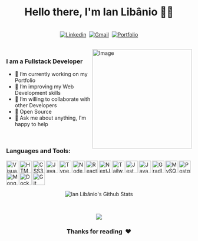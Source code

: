 <p>
  <h1 align="center"><b>Hello there, I'm Ian Libânio 👋🏻</b></h1>
</p>

<p align="center">
<br>
<a href="https://www.linkedin.com/in/ianlibanio/"><img src="https://img.shields.io/badge/linkedin-%230077B5.svg?&style=for-the-badge&logo=linkedin&logoColor=white" alt="Linkedin" /></a>&nbsp;
<a href="mailto:contact@ianlibanio.dev"><img src="https://img.shields.io/badge/gmail-%23D14836.svg?&style=for-the-badge&logo=gmail&logoColor=white" alt="Gmail"/></a>&nbsp;
<a href="https://ianlibanio.dev/"><img alt="Portfolio" src="https://img.shields.io/website?style=for-the-badge&up_message=portfolio&url=https%3A%2F%2Fianlibanio.dev%2F"></a>
</p>

<br>

<img align="right" height="270px" alt="Image" src="https://github.com/ianlibanio.png" />

### I am a Fullstack Developer
- 🔭 I’m currently working on my Portfolio
- 🌱 I’m improving my Web Development skills
- 👯 I’m willing to collaborate with other Developers
- 💜 Open Source
- 💬 Ask me about anything, I'm happy to help

<br>

### Languages and Tools: 

<img align="left" alt="Visual Studio Code" width="33px" src="https://cdn.jsdelivr.net/gh/devicons/devicon/icons/vscode/vscode-original.svg" />
<img align="left" alt="HTML5" width="33px" src="https://cdn.jsdelivr.net/gh/devicons/devicon/icons/html5/html5-original.svg" />
<img align="left" alt="CSS3" width="33px" src="https://cdn.jsdelivr.net/gh/devicons/devicon/icons/css3/css3-original.svg" />
<img align="left" alt="JavaScript" width="33px" src="https://cdn.jsdelivr.net/gh/devicons/devicon/icons/javascript/javascript-original.svg" />
<img align="left" alt="TypeScript" width="33px" src="https://cdn.jsdelivr.net/gh/devicons/devicon/icons/typescript/typescript-original.svg" />
<img align="left" alt="Node.js" width="33px" src="https://cdn.jsdelivr.net/gh/devicons/devicon/icons/nodejs/nodejs-original.svg" />
<img align="left" alt="React" width="33px" src="https://cdn.jsdelivr.net/gh/devicons/devicon/icons/react/react-original.svg" />
<img align="left" alt="NextJS" width="33px" src="https://cdn.jsdelivr.net/gh/devicons/devicon/icons/nextjs/nextjs-original.svg" />
<img align="left" alt="TailwindCSS" width="33px" src="https://cdn.jsdelivr.net/gh/devicons/devicon/icons/tailwindcss/tailwindcss-plain.svg" />
<img align="left" alt="Jest" width="33px" src="https://cdn.jsdelivr.net/gh/devicons/devicon/icons/jest/jest-plain.svg" />
<img align="left" alt="Java" width="33px" src="https://cdn.jsdelivr.net/gh/devicons/devicon/icons/java/java-original.svg" />
<img align="left" alt="Gradle" width="33px" src="https://cdn.jsdelivr.net/gh/devicons/devicon/icons/gradle/gradle-plain.svg" />
<img align="left" alt="MySQL" width="33px" src="https://cdn.jsdelivr.net/gh/devicons/devicon/icons/mysql/mysql-original.svg" />
<img align="left" alt="PostgreSQL" width="33px" src="https://cdn.jsdelivr.net/gh/devicons/devicon/icons/postgresql/postgresql-original.svg" />
<img align="left" alt="MongoDB" width="33px" src="https://cdn.jsdelivr.net/gh/devicons/devicon/icons/mongodb/mongodb-original.svg" />
<img align="left" alt="Docker" width="33px" src="https://cdn.jsdelivr.net/gh/devicons/devicon/icons/docker/docker-original.svg" />
<img align="left" alt="Git" width="33px" src="https://cdn.jsdelivr.net/gh/devicons/devicon/icons/git/git-original.svg" />

<br>
<br>
<br>
<br>

<p align='center'>
  <img align="center" src="https://github-readme-stats.vercel.app/api?username=ianlibanio&show_icons=true&title_color=fff&icon_color=79ff97&text_color=efefef&bg_color=24292e" alt="Ian Libânio's Github Stats">
</p>
<br>
<p align='center'>
  <img align="center" src="https://github-readme-stats.vercel.app/api/top-langs/?username=ianlibanio&show_icons=true&hide_border=true&title_color=fff&icon_color=79ff97&text_color=efefef&bg_color=24292e">
</p>

<!-- repos
<a href="https://github.com/ianlibanio/ianlibanio">
  <img align="left" src="https://github-readme-stats.vercel.app/api/pin/?username=ianlibanio&repo=ianlibanio&theme=dark" />
</a>
-->

<div align="center">
  <h3 align="center">Thanks for reading &nbsp;❤️</h3>
</div>

